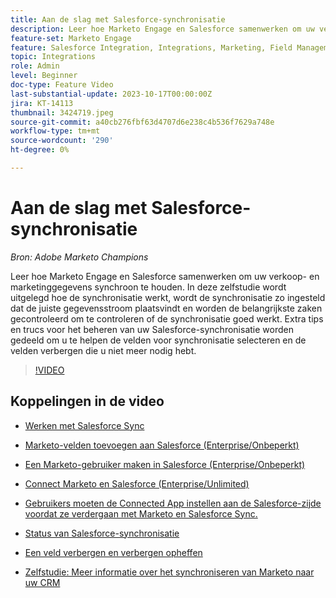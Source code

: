 ```yaml
---
title: Aan de slag met Salesforce-synchronisatie
description: Leer hoe Marketo Engage en Salesforce samenwerken om uw verkoop- en marketinggegevens synchroon te houden. In deze zelfstudie wordt uitgelegd hoe de synchronisatie werkt, wordt de synchronisatie zo ingesteld dat de juiste gegevensstroom plaatsvindt en worden de belangrijkste zaken gecontroleerd om te controleren of de synchronisatie goed werkt.
feature-set: Marketo Engage
feature: Salesforce Integration, Integrations, Marketing, Field Management, Administration
topic: Integrations
role: Admin
level: Beginner
doc-type: Feature Video
last-substantial-update: 2023-10-17T00:00:00Z
jira: KT-14113
thumbnail: 3424719.jpeg
source-git-commit: a40cb276fbf63d4707d6e238c4b536f7629a748e
workflow-type: tm+mt
source-wordcount: '290'
ht-degree: 0%

---
```



# Aan de slag met Salesforce-synchronisatie

*Bron: Adobe Marketo Champions*

Leer hoe Marketo Engage en Salesforce samenwerken om uw verkoop- en marketinggegevens synchroon te houden. In deze zelfstudie wordt uitgelegd hoe de synchronisatie werkt, wordt de synchronisatie zo ingesteld dat de juiste gegevensstroom plaatsvindt en worden de belangrijkste zaken gecontroleerd om te controleren of de synchronisatie goed werkt. Extra tips en trucs voor het beheren van uw Salesforce-synchronisatie worden gedeeld om u te helpen de velden voor synchronisatie selecteren en de velden verbergen die u niet meer nodig hebt.

>[!VIDEO](https://video.tv.adobe.com/v/3424719/?learn=on)

## Koppelingen in de video

* [Werken met Salesforce Sync](https://experienceleague.adobe.com/docs/marketo/using/product-docs/crm-sync/salesforce-sync/understanding-the-salesforce-sync.html)

* [Marketo-velden toevoegen aan Salesforce (Enterprise/Onbeperkt)](https://experienceleague.adobe.com/docs/marketo/using/product-docs/crm-sync/salesforce-sync/setup/enterprise-unlimited-edition/step-1-of-3-add-marketo-fields-to-salesforce-enterprise-unlimited.html)

* [Een Marketo-gebruiker maken in Salesforce (Enterprise/Onbeperkt)](https://experienceleague.adobe.com/docs/marketo/using/product-docs/crm-sync/salesforce-sync/setup/enterprise-unlimited-edition/step-2-of-3-create-a-salesforce-user-for-marketo-enterprise-unlimited.html)

* [Connect Marketo en Salesforce (Enterprise/Unlimited)](https://experienceleague.adobe.com/docs/marketo/using/product-docs/crm-sync/salesforce-sync/setup/enterprise-unlimited-edition/step-3-of-3-connect-marketo-and-salesforce-enterprise-unlimited.html)

* [Gebruikers moeten de Connected App instellen aan de Salesforce-zijde voordat ze verdergaan met Marketo en Salesforce Sync.](https://experienceleague.adobe.com/docs/marketo/using/product-docs/crm-sync/salesforce-sync/log-in-using-oauth-2-0.html)

* [Status van Salesforce-synchronisatie](https://experienceleague.adobe.com/docs/marketo/using/product-docs/crm-sync/salesforce-sync/salesforce-sync-status.html)

* [Een veld verbergen en verbergen opheffen](https://experienceleague.adobe.com/docs/marketo/using/product-docs/administration/field-management/hide-and-unhide-a-field.html)

* [Zelfstudie: Meer informatie over het synchroniseren van Marketo naar uw CRM](https://experienceleague.adobe.com/docs/marketo-learn/tutorials/lead-and-data-management/crm-sync-learn.html)
